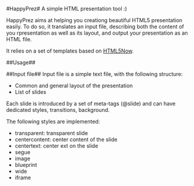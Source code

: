 #HappyPrez#
A simple HTML presentation tool :)

HappyPrez aims at helping you creationg beautiful HTML5 presentation
easily.
To do so, it translates an input file, describing both the content of
you rpresentation as well as its layout, and output your presentation as
an HTML file.

It relies on a set of templates based on [HTML5Now](http://code.google.com/p/html5wow/).

##Usage##

##Input file##
Input file is a simple text file, with the following structure:

* Common and general layout of the presentation
* List of slides

Each slide is introduced by a set of meta-tags (@slide) and can have 
dedicated styles, transitions, background.

The following styles are implemented:

* transparent: transparent slide
* centercontent: center content of the slide
* centertext: center ext on the slide
* segue
* image
* blueprint
* wide
* iframe


